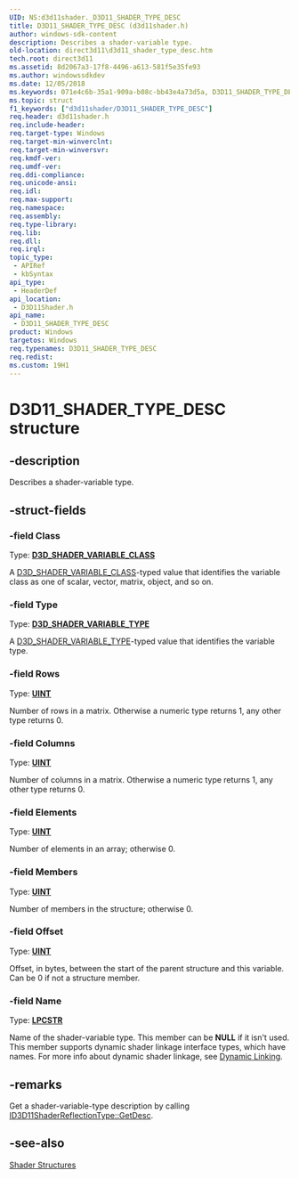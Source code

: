 ```yaml
---
UID: NS:d3d11shader._D3D11_SHADER_TYPE_DESC
title: D3D11_SHADER_TYPE_DESC (d3d11shader.h)
author: windows-sdk-content
description: Describes a shader-variable type.
old-location: direct3d11\d3d11_shader_type_desc.htm
tech.root: direct3d11
ms.assetid: 8d2067a3-17f8-4496-a613-581f5e35fe93
ms.author: windowssdkdev
ms.date: 12/05/2018
ms.keywords: 071e4c6b-35a1-909a-b08c-bb43e4a73d5a, D3D11_SHADER_TYPE_DESC, D3D11_SHADER_TYPE_DESC structure [Direct3D 11], d3d11shader/D3D11_SHADER_TYPE_DESC, direct3d11.d3d11_shader_type_desc
ms.topic: struct
f1_keywords: ["d3d11shader/D3D11_SHADER_TYPE_DESC"]
req.header: d3d11shader.h
req.include-header: 
req.target-type: Windows
req.target-min-winverclnt: 
req.target-min-winversvr: 
req.kmdf-ver: 
req.umdf-ver: 
req.ddi-compliance: 
req.unicode-ansi: 
req.idl: 
req.max-support: 
req.namespace: 
req.assembly: 
req.type-library: 
req.lib: 
req.dll: 
req.irql: 
topic_type:
 - APIRef
 - kbSyntax
api_type:
 - HeaderDef
api_location:
 - D3D11Shader.h
api_name:
 - D3D11_SHADER_TYPE_DESC
product: Windows
targetos: Windows
req.typenames: D3D11_SHADER_TYPE_DESC
req.redist: 
ms.custom: 19H1
---
```


# D3D11_SHADER_TYPE_DESC structure


## -description


Describes a shader-variable type.


## -struct-fields




### -field Class

Type: <b><a href="https://docs.microsoft.com/windows/desktop/api/d3dcommon/ne-d3dcommon-_d3d_shader_variable_class">D3D_SHADER_VARIABLE_CLASS</a></b>

A <a href="https://docs.microsoft.com/windows/desktop/api/d3dcommon/ne-d3dcommon-_d3d_shader_variable_class">D3D_SHADER_VARIABLE_CLASS</a>-typed value that identifies the variable class as one of scalar, vector, matrix, object, and so on.


### -field Type

Type: <b><a href="https://docs.microsoft.com/windows/desktop/api/d3dcommon/ne-d3dcommon-_d3d_shader_variable_type">D3D_SHADER_VARIABLE_TYPE</a></b>

A <a href="https://docs.microsoft.com/windows/desktop/api/d3dcommon/ne-d3dcommon-_d3d_shader_variable_type">D3D_SHADER_VARIABLE_TYPE</a>-typed value that identifies the variable type.


### -field Rows

Type: <b><a href="https://docs.microsoft.com/windows/desktop/WinProg/windows-data-types">UINT</a></b>

Number of rows in a matrix. Otherwise a numeric type returns 1, any other type returns 0.


### -field Columns

Type: <b><a href="https://docs.microsoft.com/windows/desktop/WinProg/windows-data-types">UINT</a></b>

Number of columns in a matrix. Otherwise a numeric type returns 1, any other type returns 0.


### -field Elements

Type: <b><a href="https://docs.microsoft.com/windows/desktop/WinProg/windows-data-types">UINT</a></b>

Number of elements in an array; otherwise 0.


### -field Members

Type: <b><a href="https://docs.microsoft.com/windows/desktop/WinProg/windows-data-types">UINT</a></b>

Number of members in the structure; otherwise 0.


### -field Offset

Type: <b><a href="https://docs.microsoft.com/windows/desktop/WinProg/windows-data-types">UINT</a></b>

Offset, in bytes, between the start of the parent structure and this variable. Can be 0 if not a structure member.


### -field Name

Type: <b><a href="https://docs.microsoft.com/windows/desktop/WinProg/windows-data-types">LPCSTR</a></b>

Name of the shader-variable type. This member can be <b>NULL</b> if it isn't used. This member supports dynamic shader linkage interface types, which have names. For more info about dynamic shader linkage, see <a href="https://docs.microsoft.com/windows/desktop/direct3dhlsl/overviews-direct3d-11-hlsl-dynamic-linking">Dynamic Linking</a>.


## -remarks



Get a shader-variable-type description by calling <a href="https://docs.microsoft.com/windows/desktop/api/d3d11shader/nf-d3d11shader-id3d11shaderreflectiontype-getdesc">ID3D11ShaderReflectionType::GetDesc</a>.




## -see-also




<a href="https://docs.microsoft.com/windows/desktop/direct3d11/d3d11-graphics-reference-shader-structures">Shader Structures</a>
 

 

